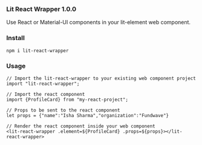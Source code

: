### Lit React Wrapper 1.0.0

Use React or Material-UI components in your lit-element web component.

### Install

```
npm i lit-react-wrapper
```

### Usage

```
// Import the lit-react-wrapper to your existing web component project
import "lit-react-wrapper";

// Import the react component
import {ProfileCard} from "my-react-project";

// Props to be sent to the react component
let props = {"name":"Isha Sharma","organization":"Fundwave"}

// Render the react component inside your web component
<lit-react-wrapper .element=${ProfileCard} .props=${props}></lit-react-wrapper>
```
